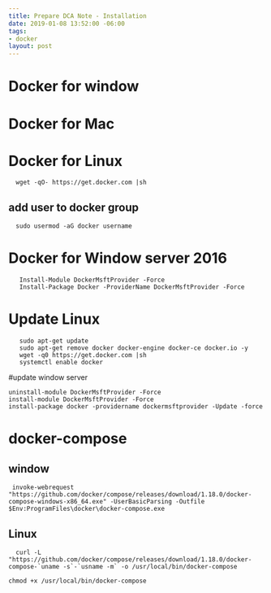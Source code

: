 ```yaml
---
title: Prepare DCA Note - Installation
date: 2019-01-08 13:52:00 -06:00
tags:
- docker
layout: post
---
```



<!--more-->

# Docker for window
# Docker for Mac
# Docker for Linux

~~~
  wget -qO- https://get.docker.com |sh
~~~

  ## add user to docker group
~~~
  sudo usermod -aG docker username
~~~
# Docker for Window server 2016

~~~
   Install-Module DockerMsftProvider -Force
   Install-Package Docker -ProviderName DockerMsftProvider -Force
~~~

# Update Linux

~~~
   sudo apt-get update
   sudo apt-get remove docker docker-engine docker-ce docker.io -y
   wget -q0 https://get.docker.com |sh
   systemctl enable docker
~~~

#update window server

~~~
uninstall-module DockerMsftProvider -Force
install-module DockerMsftProvider -Force
install-package docker -providername dockermsftprovider -Update -force
~~~

# docker-compose

## window

~~~
 invoke-webrequest "https://github.com/docker/compose/releases/download/1.18.0/docker-compose-windows-x86_64.exe" -UserBasicParsing -Outfile $Env:ProgramFiles\docker\docker-compose.exe
~~~

## Linux

~~~
  curl -L "https://github.com/docker/compose/releases/download/1.18.0/docker-compose-`uname -s`-`usname -m` -o /usr/local/bin/docker-compose

chmod +x /usr/local/bin/docker-compose
~~~
